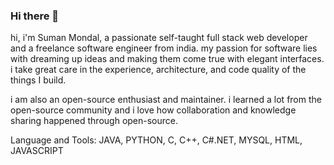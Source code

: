 ### Hi there 👋

hi, i'm Suman Mondal, a passionate self-taught full stack web developer and a freelance software engineer from india. my passion for software lies with dreaming up ideas and making them come true with elegant interfaces. i take great care in the experience, architecture, and code quality of the things I build.

i am also an open-source enthusiast and maintainer. i learned a lot from the open-source community and i love how collaboration and knowledge sharing happened through open-source.


Language and Tools:
JAVA, PYTHON, C, C++, C#.NET, MYSQL, HTML, JAVASCRIPT

